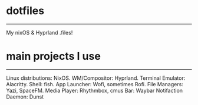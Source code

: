 # dotfiles
---

My nixOS &amp; Hyprland .files!

# main projects I use
---
Linux distributions: NixOS.
WM/Compositor: Hyprland.
Terminal Emulator: Alacritty.
Shell: fish.
App Launcher: Wofi, sometimes Rofi.
File Managers: Yazi, SpaceFM.
Media Player: Rhythmbox, cmus
Bar: Waybar
Notifaction Daemon: Dunst
